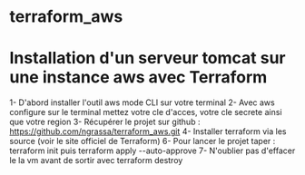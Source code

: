 # terraform_aws
# Installation d'un serveur tomcat sur une instance aws avec Terraform
 1- D'abord installer l'outil aws mode CLI sur votre terminal
 2- Avec aws configure sur le terminal mettez votre cle d'acces,
    votre cle secrete ainsi que votre region 
 3- Récupérer le projet sur github : https://github.com/ngrassa/terraform_aws.git
 4- Installer terraform via les source (voir le site officiel de Terraform) 
 6- Pour lancer le projet taper : terraform init puis terraform apply --auto-approve 
 7- N'oublier pas d'effacer le la vm avant de sortir avec terraform destroy 
